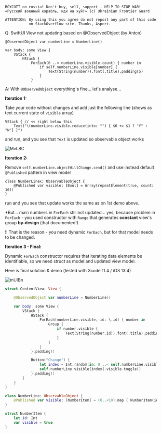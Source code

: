 ```
BOYCOTT on russia! Don't buy, sell, support - HELP TO STOP WAR!
«Русский военный корабль, иди на хуй!» (c) Ukrainian Frontier Guard

ATTENTION: By using this you agree do not repost any part of this code
           on StackOverflow site. Thanks, Asperi.
```

Q: SwiftUI View not updating based on @ObservedObject (by Anton)

    @ObservedObject var numberLine = NumberLine()

    var body: some View {
        VStack {
            HStack {
                ForEach(0 ..< numberLine.visible.count) { number in
                    if self.numberLine.visible[number] {
                        Text(String(number)).font(.title).padding(5)
                    }
                }

A: With `@ObservedObject` everything's fine... let's analyse...

**Iteration 1:**

Take your code without changes and add just the following line (shows as text current state of `visible` array)

```
VStack { // << right below this
    Text("\(numberLine.visible.reduce(into: "") { $0 += $1 ? "Y" : "N"} )")
```

and run, and you see that `Text` is updated so observable object works

![MvL8C](https://user-images.githubusercontent.com/62171579/163551857-fd6d64e0-06dc-46a3-ab16-4cdf3449f7e5.gif)


**Iteration 2:**

Remove `self.numberLine.objectWillChange.send()` and use instead default `@Published` pattern in view model

```
class NumberLinex: ObservableObject {
    @Published var visible: [Bool] = Array(repeatElement(true, count: 10))
}
```

run and you see that update works the same as on 1st demo above. 

*But... main numbers in `ForEach` still not updated... yes, because problem in `ForEach` - you used constructor with `Range` that generates **constant** view's group **by-design** (that documented!). 

!! That is the reason - you need dynamic `ForEach`, but for that model needs to be changed.

**Iteration 3 - Final:**

Dynamic `ForEach` constructor requires that iterating data elements be identifiable, so we need struct as model and updated view model.

Here is final solution & demo (tested with Xcode 11.4 / iOS 13.4)

![mUIBn](https://user-images.githubusercontent.com/62171579/163551893-9ffbb965-f880-4229-9995-ae28ba43e72b.gif)


```swift
struct ContentView: View {

    @ObservedObject var numberLine = NumberLine()

    var body: some View {
        VStack {
            HStack {
                ForEach(numberLine.visible, id: \.id) { number in
                    Group {
                        if number.visible {
                            Text(String(number.id)).font(.title).padding(5)
                        }
                    }
                }
            }.padding()

            Button("Change") {
                let index = Int.random(in: 0 ..< self.numberLine.visible.count)
                self.numberLine.visible[index].visible.toggle()
            }.padding()
        }
    }
}

class NumberLine: ObservableObject {
    @Published var visible: [NumberItem] = (0..<10).map { NumberItem(id: $0) }
}

struct NumberItem {
    let id: Int
    var visible = true
}
```

